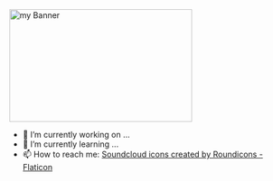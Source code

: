 <img src="https://user-images.githubusercontent.com/77119792/149967342-29de514b-ba91-4dd7-a8a4-ad454cbcb9f0.jpg" alt="my Banner" margin-left="auto" margin-right="auto" width="80%" height="200px">

- 🔭 I’m currently working on ...
- 🌱 I’m currently learning ...
- 📫 How to reach me:
  <a href="https://www.flaticon.com/free-icons/soundcloud" title="soundcloud icons">Soundcloud icons created by Roundicons - Flaticon</a>
